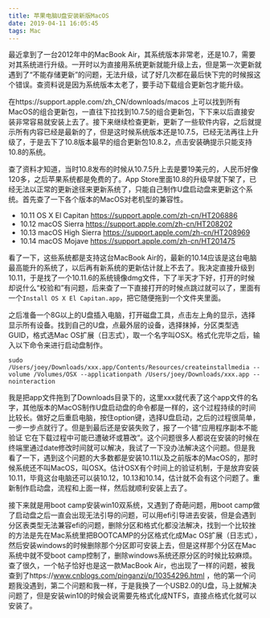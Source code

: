 ```yaml
---
title: 苹果电脑U盘安装新版MacOS
date: 2019-04-11 16:05:45
tags: Mac
---
```

最近拿到了一台2012年中的MacBook Air，其系统版本非常老，还是10.7，需要对其系统进行升级。一开时以为直接用系统更新就能升级上去，但是第一次更新就遇到了“不能存储更新”的问题，无法升级，试了好几次都在最后快下完的时候报这个错误。查资料说是因为系统版本太老了，要手动下载组合更新包才能升级。

在https://support.apple.com/zh_CN/downloads/macos 上可以找到所有MacOS的组合更新包，一直往下拉找到10.7.5的组合更新包，下下来以后直接安装非常容易就安装上去了。接下来继续检查更新，更新了一些软件内容，之后就提示所有内容已经是最新的了，但是这时候系统版本还是10.7.5，已经无法再往上升级了，于是去下了10.8版本最早的组合更新包10.8.2，点击安装确提示只能支持10.8的系统。

查了资料才知道，当时10.8发布的时候从10.7.5升上去是要19美元的，人民币好像120多，之后苹果系统都是免费的了。App Store里面10.8的升级早就下架了，已经无法以正常的更新途径来更新系统了，只能自己制作U盘启动盘来更新这个系统。首先查了一下各个版本的MacOS对老机型的兼容性。

* 10.11 OS X El Capitan https://support.apple.com/zh-cn/HT206886
* 10.12 macOS Sierra https://support.apple.com/zh-cn/HT208202
* 10.13 macOS High Sierra https://support.apple.com/zh-cn/HT208969
* 10.14 macOS Mojave https://support.apple.com/zh-cn/HT201475

看了一下，这些系统都是支持这台MacBook Air的，最新的10.14应该是这台电脑最高能升的系统了，以后再有新系统的更新估计就上不去了。我决定直接升级到10.11，于是找了一个10.11.6的系统镜像dmg文件，下了半天才下好，打开的时候却说什么“校验和”有问题，后来查了一下直接打开的时候点跳过就可以了，里面有一个`Install OS X El Capitan.app`，把它随便拖到一个文件夹里面。

之后准备一个8G以上的U盘插入电脑，打开磁盘工具，点击左上角的显示，选择显示所有设备。找到自己的U盘，点最外层的设备，选择抹掉，分区类型选GUID，格式选Mac OS扩展（日志式），取一个名字叫OSX。格式化完毕之后，输入以下命令来进行启动盘制作。

```
sudo /Users/joey/Downloads/xxx.app/Contents/Resources/createinstallmedia --volume /Volumes/OSX --applicationpath /Users/joey/Downloads/xxx.app --nointeraction
```

我是把app文件拖到了Downloads目录下的，这里xxx就代表了这个app文件的名字，其他版本的MacOS制作U盘启动盘的命令都是一样的，这个过程持续的时间比较长。做好之后重启电脑，按住option键，选择U盘启动，之后的过程很简单，一步一步点就行了。但是到最后还是安装失败了，报了一个错“应用程序副本不能验证 它在下载过程中可能已遭破坏或篡改”。这个问题很多人都说在安装的时候在终端里通过date修改时间就可以解决，我试了一下没办法解决这个问题。但是我看了一下，遇到这个问题的大多数都是安装10.11以及之前版本的MacOS的，那时候系统还不叫MacOS，叫OSX。估计OSX有个时间上的验证机制，于是放弃安装10.11，毕竟这台电脑还可以装10.12，10.13和10.14，估计就不会有这个问题了。重新制作启动盘，流程和上面一样，然后就顺利安装上去了。

接下来就是用boot camp安装win10双系统，又遇到了奇葩问题，用boot camp做了启动盘之后一直会出现无法引导的问题，可以用efi引导进去安装，但是会遇到分区表类型无法兼容efi的问题，删除分区和格式化都没法解决，找到一个比较挫的方法是先在Mac系统里把BOOTCAMP的分区格式化成Mac OS扩展（日志式），然后安装windows的时候删除那个分区即可安装上去，但是这样那个分区在Mac系统中就不受boot camp控制了，删除windows系统还原分区的时候比较麻烦。查了很久，一个帖子恰好也是这一款MacBook Air，也出现了一样的问题，被我查到了https://www.cnblogs.com/pinganzi/p/10354296.html ，他的第一个问题我没遇到，第二个问题和我一样，于是我换了一个USB2.0的U盘，马上就解决问题了，但是安装win10的时候会说需要先格式化成NTFS，直接点格式化就可以安装了。